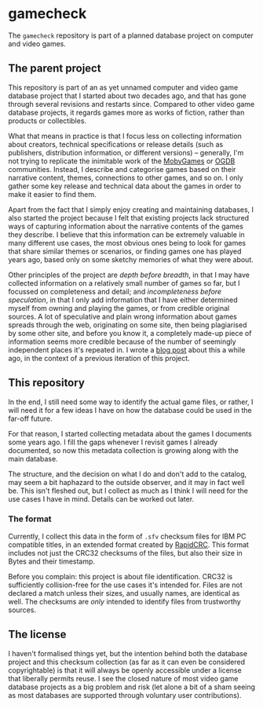 # gamecheck

The `gamecheck` repository is part of a planned database project on computer and video games.

## The parent project

This repository is part of an as yet unnamed computer and video game database project that I started about two decades ago, and that has gone through several revisions and restarts since. Compared to other video game database projects, it regards games more as works of fiction, rather than products or collectibles.

What that means in practice is that I focus less on collecting information about creators, technical specifications or release details (such as publishers, distribution information, or different versions) – generally, I'm not trying to replicate the inimitable work of the [MobyGames](https://www.mobygames.com/) or [OGDB](https://ogdb.eu/) communities. Instead, I describe and categorise games based on their narrative content, themes, connections to other games, and so on. I only gather some key release and technical data about the games in order to make it easier to find them.

Apart from the fact that I simply enjoy creating and maintaining databases, I also started the project because I felt that existing projects lack structured ways of capturing information about the narrative contents of the games they describe. I believe that this information can be extremely valuable in many different use cases, the most obvious ones being to look for games that share similar themes or scenarios, or finding games one has played years ago, based only on some sketchy memories of what they were about.

Other principles of the project are *depth before breadth*, in that I may have collected information on a relatively small number of games so far, but I focussed on completeness and detail; and *incompleteness before speculation*, in that I only add information that I have either determined myself from owning and playing the games, or from credible original sources. A lot of speculative and plain wrong information about games spreads through the web, originating on some site, then being plagiarised by some other site, and before you know it, a completely made-up piece of information seems more credible because of the number of seemingly independent places it's repeated in. I wrote a [blog post](https://dirgames.wordpress.com/2016/11/09/editorial-aldos-adventures-in-misinformation/#more-104) about this a while ago, in the context of a previous iteration of this project.

## This repository

In the end, I still need some way to identify the actual game files, or rather, I will need it for a few ideas I have on how the database could be used in the far-off future.

For that reason, I started collecting metadata about the games I documents some years ago. I fill the gaps whenever I revisit games I already documented, so now this metadata collection is growing along with the main database.

The structure, and the decision on what I do and don't add to the catalog, may seem a bit haphazard to the outside observer, and it may in fact well be. This isn't fleshed out, but I collect as much as I think I will need for the use cases I have in mind. Details can be worked out later.

### The format

Currently, I collect this data in the form of `.sfv` checksum files for IBM PC compatible titles, in an extended format created by [RapidCRC](https://rapidcrc.sourceforge.net/). This format includes not just the CRC32 checksums of the files, but also their size in Bytes and their timestamp.

Before you complain: this project is about file identification. CRC32 is sufficiently collision-free for the use cases it's intended for. Files are not declared a match unless their sizes, and usually names, are identical as well. The checksums are *only* intended to identify files from trustworthy sources.

## The license

I haven't formalised things yet, but the intention behind both the database project and this checksum collection (as far as it can even be considered copyrightable) is that it will always be openly accessible under a license that liberally permits reuse. I see the closed nature of most video game database projects as a big problem and risk (let alone a bit of a sham seeing as most databases are supported through voluntary user contributions).
